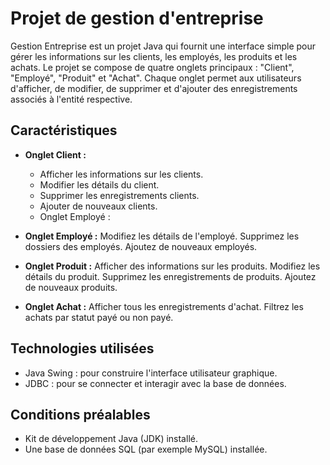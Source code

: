 # Projet de gestion d'entreprise

Gestion Entreprise est un projet Java qui fournit une interface simple pour gérer les informations sur les clients, les employés, les produits et les achats. Le projet se compose de quatre onglets principaux : "Client", "Employé", "Produit" et "Achat". Chaque onglet permet aux utilisateurs d'afficher, de modifier, de supprimer et d'ajouter des enregistrements associés à l'entité respective.

## Caractéristiques
- **Onglet Client :**
     * Afficher les informations sur les clients.
     * Modifier les détails du client.
     * Supprimer les enregistrements clients.
     * Ajouter de nouveaux clients.
     * Onglet Employé :

- **Onglet Employé :**
Modifiez les détails de l'employé.
Supprimez les dossiers des employés.
Ajoutez de nouveaux employés.

- **Onglet Produit :**
Afficher des informations sur les produits.
Modifiez les détails du produit.
Supprimez les enregistrements de produits.
Ajoutez de nouveaux produits.

- **Onglet Achat :**
Afficher tous les enregistrements d'achat.
Filtrez les achats par statut payé ou non payé.

## Technologies utilisées

- Java Swing : pour construire l'interface utilisateur graphique.
- JDBC : pour se connecter et interagir avec la base de données.

## Conditions préalables

- Kit de développement Java (JDK) installé.
- Une base de données SQL (par exemple MySQL) installée.
